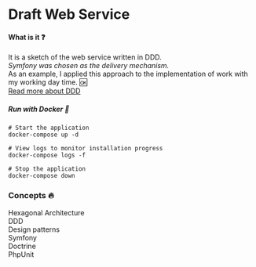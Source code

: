 # Draft Web Service
#### What is it :question:  
It is a sketch of the web service written in DDD.  
*Symfony was chosen as the delivery mechanism.*  
As an example, I applied this approach to the implementation of work with my working day time. :ok:  
[Read more about DDD](https://airbrake.io/blog/software-design/domain-driven-design)

##### Run with Docker :whale:
```
# Start the application
docker-compose up -d

# View logs to monitor installation progress
docker-compose logs -f

# Stop the application
docker-compose down

```
### Concepts :fire:  
Hexagonal Architecture  
DDD  
Design patterns  
Symfony  
Doctrine  
PhpUnit